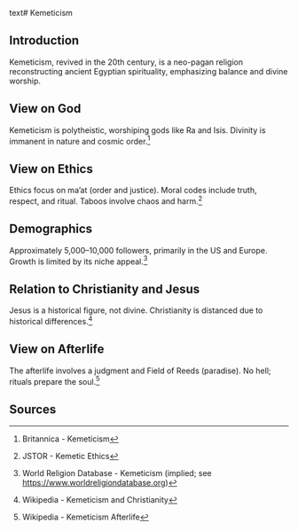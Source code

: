text# Kemeticism
## Introduction
Kemeticism, revived in the 20th century, is a neo-pagan religion reconstructing ancient Egyptian spirituality, emphasizing balance and divine worship.
## View on God
Kemeticism is polytheistic, worshiping gods like Ra and Isis. Divinity is immanent in nature and cosmic order.[^16]
## View on Ethics
Ethics focus on ma’at (order and justice). Moral codes include truth, respect, and ritual. Taboos involve chaos and harm.[^17]
## Demographics
Approximately 5,000–10,000 followers, primarily in the US and Europe. Growth is limited by its niche appeal.[^18]
## Relation to Christianity and Jesus
Jesus is a historical figure, not divine. Christianity is distanced due to historical differences.[^19]
## View on Afterlife
The afterlife involves a judgment and Field of Reeds (paradise). No hell; rituals prepare the soul.[^20]
## Sources
[^16]: Britannica - Kemeticism[](https://www.britannica.com/topic/Kemeticism)
[^17]: JSTOR - Kemetic Ethics[](https://www.jstor.org/stable/3260808)
[^18]: World Religion Database - Kemeticism (implied; see https://www.worldreligiondatabase.org)
[^19]: Wikipedia - Kemeticism and Christianity[](https://en.wikipedia.org/wiki/Kemeticism#Christianity)
[^20]: Wikipedia - Kemeticism Afterlife[](https://en.wikipedia.org/wiki/Kemeticism#Afterlife)
